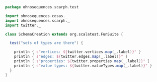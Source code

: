 
```scala
package ohnosequences.scarph.test

import ohnosequences.cosas._
import ohnosequences.scarph._
import twitter._

class SchemaCreation extends org.scalatest.FunSuite {

  test("sets of types are there") {

    println { s"vertices: ${twitter.vertices.map(_.label)}" }
    println { s"edges: ${twitter.edges.map(_.label)}" }
    println { s"properties: ${twitter.properties.map(_.label)}" }
    println { s"value types: ${twitter.valueTypes.map(_.label)}" }
  }
}

```




[test/scala/ohnosequences/scarph/asserts.scala]: asserts.scala.md
[test/scala/ohnosequences/scarph/TwitterQueries.scala]: TwitterQueries.scala.md
[test/scala/ohnosequences/scarph/impl/dummyTest.scala]: impl/dummyTest.scala.md
[test/scala/ohnosequences/scarph/impl/dummy.scala]: impl/dummy.scala.md
[test/scala/ohnosequences/scarph/impl/writes.scala]: impl/writes.scala.md
[test/scala/ohnosequences/scarph/TwitterSchema.scala]: TwitterSchema.scala.md
[test/scala/ohnosequences/scarph/implicitSearch.scala]: implicitSearch.scala.md
[test/scala/ohnosequences/scarph/SchemaCreation.scala]: SchemaCreation.scala.md
[main/scala/ohnosequences/scarph/arities.scala]: ../../../../main/scala/ohnosequences/scarph/arities.scala.md
[main/scala/ohnosequences/scarph/schemas.scala]: ../../../../main/scala/ohnosequences/scarph/schemas.scala.md
[main/scala/ohnosequences/scarph/predicates.scala]: ../../../../main/scala/ohnosequences/scarph/predicates.scala.md
[main/scala/ohnosequences/scarph/package.scala]: ../../../../main/scala/ohnosequences/scarph/package.scala.md
[main/scala/ohnosequences/scarph/objects.scala]: ../../../../main/scala/ohnosequences/scarph/objects.scala.md
[main/scala/ohnosequences/scarph/impl/distributivity.scala]: ../../../../main/scala/ohnosequences/scarph/impl/distributivity.scala.md
[main/scala/ohnosequences/scarph/impl/tensors.scala]: ../../../../main/scala/ohnosequences/scarph/impl/tensors.scala.md
[main/scala/ohnosequences/scarph/impl/evals.scala]: ../../../../main/scala/ohnosequences/scarph/impl/evals.scala.md
[main/scala/ohnosequences/scarph/impl/category.scala]: ../../../../main/scala/ohnosequences/scarph/impl/category.scala.md
[main/scala/ohnosequences/scarph/impl/biproducts.scala]: ../../../../main/scala/ohnosequences/scarph/impl/biproducts.scala.md
[main/scala/ohnosequences/scarph/impl/relations.scala]: ../../../../main/scala/ohnosequences/scarph/impl/relations.scala.md
[main/scala/ohnosequences/scarph/syntax/package.scala]: ../../../../main/scala/ohnosequences/scarph/syntax/package.scala.md
[main/scala/ohnosequences/scarph/syntax/objects.scala]: ../../../../main/scala/ohnosequences/scarph/syntax/objects.scala.md
[main/scala/ohnosequences/scarph/syntax/morphisms.scala]: ../../../../main/scala/ohnosequences/scarph/syntax/morphisms.scala.md
[main/scala/ohnosequences/scarph/syntax/writes.scala]: ../../../../main/scala/ohnosequences/scarph/syntax/writes.scala.md
[main/scala/ohnosequences/scarph/morphisms.scala]: ../../../../main/scala/ohnosequences/scarph/morphisms.scala.md
[main/scala/ohnosequences/scarph/tensor.scala]: ../../../../main/scala/ohnosequences/scarph/tensor.scala.md
[main/scala/ohnosequences/scarph/axioms.scala]: ../../../../main/scala/ohnosequences/scarph/axioms.scala.md
[main/scala/ohnosequences/scarph/isomorphisms.scala]: ../../../../main/scala/ohnosequences/scarph/isomorphisms.scala.md
[main/scala/ohnosequences/scarph/writes.scala]: ../../../../main/scala/ohnosequences/scarph/writes.scala.md
[main/scala/ohnosequences/scarph/rewrites.scala]: ../../../../main/scala/ohnosequences/scarph/rewrites.scala.md
[main/scala/ohnosequences/scarph/biproduct.scala]: ../../../../main/scala/ohnosequences/scarph/biproduct.scala.md
